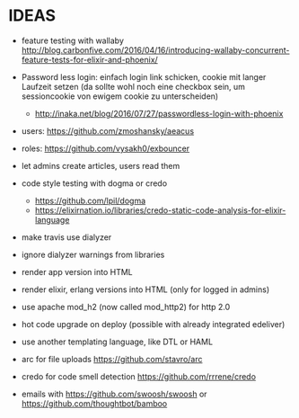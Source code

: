 # IDEAS

- feature testing with wallaby
http://blog.carbonfive.com/2016/04/16/introducing-wallaby-concurrent-feature-tests-for-elixir-and-phoenix/

- Password less login: einfach login link schicken, cookie mit langer Laufzeit setzen (da sollte wohl noch eine checkbox sein, um sessioncookie von ewigem cookie zu unterscheiden)
  - http://inaka.net/blog/2016/07/27/passwordless-login-with-phoenix
- users: https://github.com/zmoshansky/aeacus
- roles: https://github.com/vysakh0/exbouncer
- let admins create articles, users read them

- code style testing with dogma or credo
  - https://github.com/lpil/dogma
  - https://elixirnation.io/libraries/credo-static-code-analysis-for-elixir-language
- make travis use dialyzer
- ignore dialyzer warnings from libraries

- render app version into HTML
- render elixir, erlang versions into HTML (only for logged in admins)

- use apache mod_h2 (now called mod_http2) for http 2.0
- hot code upgrade on deploy (possible with already integrated edeliver)

- use another templating language, like DTL or HAML
- arc for file uploads https://github.com/stavro/arc
- credo for code smell detection https://github.com/rrrene/credo
- emails with https://github.com/swoosh/swoosh or https://github.com/thoughtbot/bamboo
